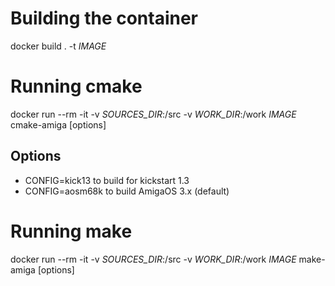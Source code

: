 # Building the containerdocker build . -t *IMAGE*# Running cmakedocker run --rm -it -v *SOURCES_DIR*:/src -v *WORK_DIR*:/work *IMAGE* cmake-amiga [options]## Options* CONFIG=kick13 to build for kickstart 1.3* CONFIG=aosm68k to build AmigaOS 3.x (default)# Running makedocker run --rm -it -v *SOURCES_DIR*:/src -v *WORK_DIR*:/work *IMAGE* make-amiga [options]